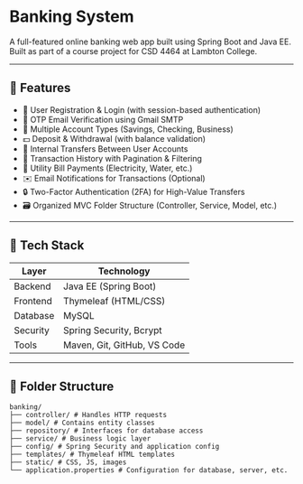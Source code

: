 # Banking System

A full-featured online banking web app built using Spring Boot and Java EE. Built as part of a course project for CSD 4464 at Lambton College.

---

## 🚀 Features

- 📝 User Registration & Login (with session-based authentication)
- 🔐 OTP Email Verification using Gmail SMTP
- 🏦 Multiple Account Types (Savings, Checking, Business)
- 💵 Deposit & Withdrawal (with balance validation)
- 🔄 Internal Transfers Between User Accounts
- 📄 Transaction History with Pagination & Filtering
- 🧾 Utility Bill Payments (Electricity, Water, etc.)
- ✉️ Email Notifications for Transactions (Optional)
- 🔒 Two-Factor Authentication (2FA) for High-Value Transfers
- 🗃️ Organized MVC Folder Structure (Controller, Service, Model, etc.)

---

## 🧰 Tech Stack

| Layer     | Technology           |
|-----------|----------------------|
| Backend   | Java EE (Spring Boot)|
| Frontend  | Thymeleaf (HTML/CSS) |
| Database  | MySQL                |
| Security  | Spring Security, Bcrypt |
| Tools     | Maven, Git, GitHub, VS Code |

---

## 📁 Folder Structure

```
banking/
├── controller/ # Handles HTTP requests
├── model/ # Contains entity classes
├── repository/ # Interfaces for database access
├── service/ # Business logic layer
├── config/ # Spring Security and application config
├── templates/ # Thymeleaf HTML templates
├── static/ # CSS, JS, images
└── application.properties # Configuration for database, server, etc.

```